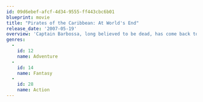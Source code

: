 ```yaml
---
id: 09d6ebef-afcf-4d34-9555-ff443cbc6b01
blueprint: movie
title: "Pirates of the Caribbean: At World's End"
release_date: '2007-05-19'
overview: 'Captain Barbossa, long believed to be dead, has come back to life and is headed to the edge of the Earth with Will Turner and Elizabeth Swann. But nothing is quite as it seems.'
genres:
  -
    id: 12
    name: Adventure
  -
    id: 14
    name: Fantasy
  -
    id: 28
    name: Action
---
```

